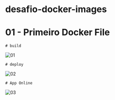 # desafio-docker-images

  # 01 - Primeiro Docker File
  
    # build
![01](https://github.com/user-attachments/assets/7c307d0c-54d0-4219-8cf5-545259298096)

    # deploy
![02](https://github.com/user-attachments/assets/4c2f74e2-2ad7-4c8f-a566-8c8e9f19ab8e)

    # App Online
![03](https://github.com/user-attachments/assets/7c06b934-cc53-4b4e-acc2-3b413f7f2d00)

